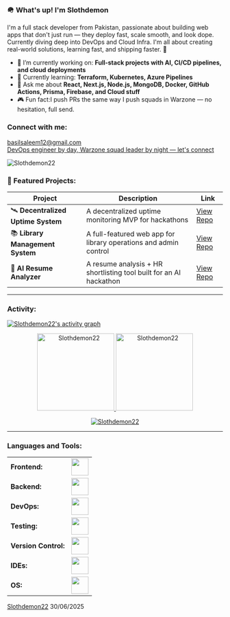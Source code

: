 <link rel="stylesheet" type='text/css' href="https://cdn.jsdelivr.net/gh/devicons/devicon@latest/devicon.min.css" />

### 🪖 What's up! I'm Slothdemon

I'm a full stack developer from Pakistan, passionate about building web apps that don't just run — they deploy fast, scale smooth, and look dope. Currently diving deep into DevOps and Cloud Infra. I'm all about creating real-world solutions, learning fast, and shipping faster. 🎯

- 🔭 I’m currently working on: **Full-stack projects with AI, CI/CD pipelines, and cloud deployments**
- 🌱 Currently learning: **Terraform, Kubernetes, Azure Pipelines**
- 💬 Ask me about **React, Next.js, Node.js, MongoDB, Docker, GitHub Actions, Prisma, Firebase, and Cloud stuff**
- 🎮 Fun fact:I push PRs the same way I push squads in Warzone — no hesitation, full send.

<h3 align="left">Connect with me:</h3>
<p align="left">
  <a href="basilsaleem12@gmail.com" target="blank"><i class="devicon-google-plain"></i> basilsaleem12@gmail.com</a>
  <br/>
  <a href="https://www.linkedin.com/in/basil-saleem-889a3a229/" target="blank"><i class="devicon-linkedin-plain colored"></i> DevOps engineer by day, Warzone squad leader by night — let's connect</a>
</p>

<p align="left">
  <img src="https://komarev.com/ghpvc/?username=Slothdemon22&label=Profile%20views&color=0e75b6&style=flat" alt="Slothdemon22" />
</p>

<h3 align="left">🚀 Featured Projects:</h3>

| Project | Description | Link |
|--------|-------------|------|
| 🛰 **Decentralized Uptime System** | A decentralized uptime monitoring MVP for hackathons | [View Repo](https://github.com/Slothdemon22/Slothdemon22-Decentralized-Uptime-System) |
| 📚 **Library Management System** | A full-featured web app for library operations and admin control | [View Repo](https://github.com/Slothdemon22/Library-Management-System) |
| 🤖 **AI Resume Analyzer** | A resume analysis + HR shortlisting tool built for an AI hackathon | [View Repo](https://github.com/Slothdemon22/ai-hackathon) |


------
<h3 align="left">Activity:</h3>

[![Slothdemon22's activity graph](https://github-readme-activity-graph.vercel.app/graph?username=Slothdemon22&bg_color=0d1117&color=58a6ff&line=58a6ff&point=ffffff&area=true&hide_border=true)](https://github.com/ashutosh00710/github-readme-activity-graph)

<div align="center">
  <a href="https://github.com/Slothdemon22">
    <img height="180em" src="https://github-readme-stats.vercel.app/api/top-langs?username=Slothdemon22&show_icons=true&locale=en&layout=compact&theme=tokyonight" alt="Slothdemon22"/>
    <img height="180em" src="https://github-readme-stats.vercel.app/api?username=Slothdemon22&show_icons=true&locale=en&layout=compact&theme=tokyonight" alt="Slothdemon22"/>
  </a>
</div>

<p align="center">
  <a href="https://github.com/Slothdemon22">
    <img src="https://github-readme-streak-stats.herokuapp.com/?user=Slothdemon22&&theme=tokyonight" alt="Slothdemon22" />
  </a>
</p>

------
<h3 align="left">Languages and Tools:</h3>
<table>
    <tr>
        <td><strong>Frontend:</strong></td>
        <td><img height="40" src="https://skillicons.dev/icons?i=react,nextjs,tailwind,js,ts,html,css"/></td>
    </tr>
    <tr>
        <td><strong>Backend:</strong></td>
        <td><img height="40" src="https://skillicons.dev/icons?i=nodejs,express,mongodb,prisma,postgres"/></td>
    </tr>
    <tr>
        <td><strong>DevOps:</strong></td>
        <td><img height="40" src="https://skillicons.dev/icons?i=docker,kubernetes,terraform,githubactions,vercel"/></td>
    </tr>
    <tr>
        <td><strong>Testing:</strong></td>
        <td><img height="40" src="https://skillicons.dev/icons?i=jest,postman"/></td>
    </tr>
    <tr>
        <td><strong>Version Control:</strong></td>
        <td><img height="40" src="https://skillicons.dev/icons?i=git,github"/></td>
    </tr>
    <tr>
        <td><strong>IDEs:</strong></td>
        <td><img height="40" src="https://skillicons.dev/icons?i=vscode,webstorm"/></td>
    </tr>
    <tr>
        <td><strong>OS:</strong></td>
        <td><img height="40" src="https://skillicons.dev/icons?i=linux,ubuntu"/></td>
    </tr>
</table>



[Slothdemon22](https://github.com/Slothdemon22)
30/06/2025
